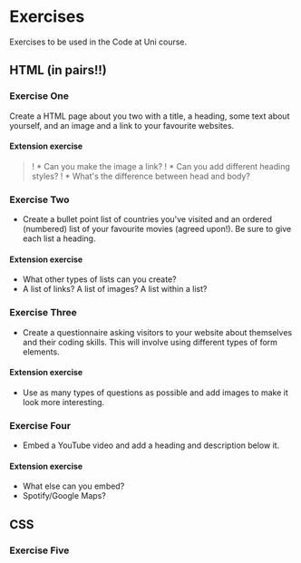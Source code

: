 # Exercises
Exercises to be used in the Code at Uni course.

## HTML (in pairs!!)

### Exercise One
Create a HTML page about you two with a title, a heading, some text about yourself, and an image and a link to your favourite websites. 


#### Extension exercise

>! * Can you make the image a link? 
>! * Can you add different heading styles?
>! * What's the difference between head and body?

### Exercise Two
* Create a bullet point list of countries you've visited and an ordered (numbered) list of your favourite movies (agreed upon!). Be sure to give each list a heading. 

#### Extension exercise

* What other types of lists can you create? 
* A list of links? A list of images? A list within a list?

### Exercise Three
* Create a questionnaire asking visitors to your website about themselves and their coding skills. This will involve using different types of form elements. 

#### Extension exercise

* Use as many types of questions as possible and add images to make it look more interesting.

### Exercise Four
* Embed a YouTube video and add a heading and description below it. 

#### Extension exercise

* What else can you embed? 
* Spotify/Google Maps?

## CSS

### Exercise Five

